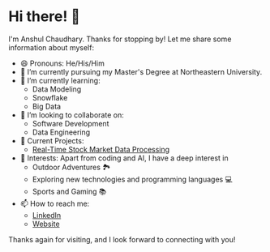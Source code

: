 # Hi there! 👋
I'm Anshul Chaudhary. Thanks for stopping by! Let me share some information about myself:

- 😄 Pronouns: He/His/Him
- 🔭 I’m currently pursuing my Master's Degree at Northeastern University.
- 🌱 I’m currently learning:
  - Data Modeling
  - Snowflake
  - Big Data
- 👯 I’m looking to collaborate on:
  - Software Development
  - Data Engineering
- 🚀 Current Projects:
  - [Real-Time Stock Market Data Processing](https://github.com/ChaudharyAnshul/Stock-Market-Real-Time-Data)
- 🌟 Interests: Apart from coding and AI, I have a deep interest in
  - Outdoor Adventures 🏞️
  - Exploring new technologies and programming languages 💻
  - Sports and Gaming 📚
- 📫 How to reach me:
  - [LinkedIn](https://www.linkedin.com/in/chaudharyanshul/)
  - [Website](https://chaudharyanshul.com/)

Thanks again for visiting, and I look forward to connecting with you!
